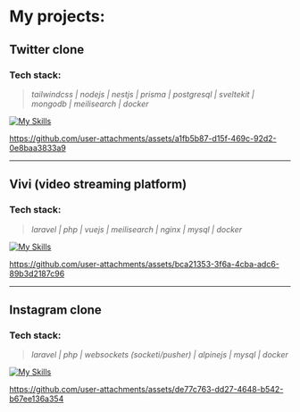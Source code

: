 
# My projects:



## Twitter clone


### Tech stack:

> *tailwindcss | nodejs | nestjs | prisma | postgresql | sveltekit | mongodb | meilisearch | docker*


[![My Skills](https://skillicons.dev/icons?i=tailwindcss,ts,nestjs,prisma,svelte,postgresql,mongodb,docker)](https://skillicons.dev)




https://github.com/user-attachments/assets/a1fb5b87-d15f-469c-92d2-0e8baa3833a9


---

## Vivi (video streaming platform)

### Tech stack:

> *laravel | php | vuejs | meilisearch | nginx | mysql | docker*

[![My Skills](https://skillicons.dev/icons?i=laravel,php,vuejs,nginx,mysql,docker)](https://skillicons.dev)

https://github.com/user-attachments/assets/bca21353-3f6a-4cba-adc6-89b3d2187c96

---
## Instagram clone

### Tech stack:

> *laravel | php | websockets (socketi/pusher) | alpinejs | mysql | docker*

[![My Skills](https://skillicons.dev/icons?i=laravel,php,alpinejs,mysql,docker)](https://skillicons.dev)



https://github.com/user-attachments/assets/de77c763-dd27-4648-b542-b67ee136a354



